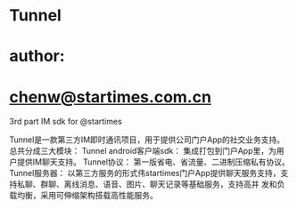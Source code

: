 # Tunnel
# author: 
#     chenw@startimes.com.cn

3rd part IM sdk for @startimes

Tunnel是一款第三方IM即时通讯项目，用于提供公司门户App的社交业务支持。
总共分成三大模块：
    Tunnel android客户端sdk：
        集成打包到门户App里，为用户提供IM聊天支持。
    Tunnel协议：
        第一版省电、省流量、二进制压缩私有协议。
    Tunnel服务器：
        以第三方服务的形式伟startimes门户App提供聊天服务支持，支持私聊、群聊、离线消息、语音、图片、聊天记录等基础服务，支持高并
        发和负载均衡，采用可伸缩架构搭载高性能服务。
